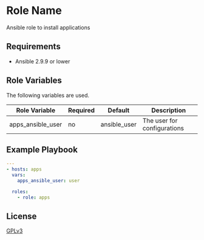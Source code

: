 Role Name
=========

Ansible role to install applications

Requirements
------------

- Ansible 2.9.9 or lower

Role Variables
--------------

The following variables are used.

Role Variable | Required | Default | Description
------------- | -------- | ------- | ----------
apps_ansible_user | no | ansible_user | The user for configurations

Example Playbook
----------------

```yml
---
- hosts: apps
  vars:
    apps_ansible_user: user

  roles:
    - role: apps
```

License
-------

[GPLv3](LICENSE)
